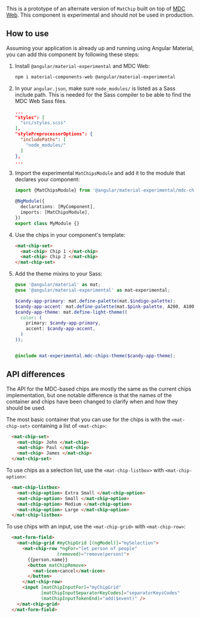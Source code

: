 This is a prototype of an alternate version of `MatChip` built on top of
[MDC Web](https://github.com/material-components/material-components-web). This component is experimental and should not be used in production.

## How to use
Assuming your application is already up and running using Angular Material, you can add this component by following these steps:

1. Install `@angular/material-experimental` and MDC Web:

   ```bash
   npm i material-components-web @angular/material-experimental
   ```

2. In your `angular.json`, make sure `node_modules/` is listed as a Sass include path. This is
   needed for the Sass compiler to be able to find the MDC Web Sass files.

   ```json
   ...
   "styles": [
     "src/styles.scss"
   ],
   "stylePreprocessorOptions": {
     "includePaths": [
       "node_modules/"
     ]
   },
   ...
   ```

3. Import the experimental `MatChipsModule` and add it to the module that declares your component:

   ```ts
   import {MatChipsModule} from '@angular/material-experimental/mdc-chips';

   @NgModule({
     declarations: [MyComponent],
     imports: [MatChipsModule],
   })
   export class MyModule {}
   ```

4. Use the chips in your component's template:

   ```html
   <mat-chip-set>
     <mat-chip> Chip 1 </mat-chip>
     <mat-chip> Chip 2 </mat-chip>
   </mat-chip-set>
   ```

5. Add the theme mixins to your Sass:

   ```scss
   @use '@angular/material' as mat;
   @use '@angular/material-experimental' as mat-experimental;

   $candy-app-primary: mat.define-palette(mat.$indigo-palette);
   $candy-app-accent: mat.define-palette(mat.$pink-palette, A200, A100, A400);
   $candy-app-theme: mat.define-light-theme((
     color: (
       primary: $candy-app-primary,
       accent: $candy-app-accent,
     )
   ));


   @include mat-experimental.mdc-chips-theme($candy-app-theme);
   ```

## API differences

The API for the MDC-based chips are mostly the same as the current chips implementation, but
one notable difference is that the names of the container and chips have been changed to clarify
when and how they should be used.

The most basic container that you can use for the chips is with the `<mat-chip-set>` containing a
list of `<mat-chip>`:

```html
  <mat-chip-set>
    <mat-chip> John </mat-chip>
    <mat-chip> Paul </mat-chip>
    <mat-chip> James </mat-chip>
  </mat-chip-set>
```

To use chips as a selection list, use the `<mat-chip-listbox>` with `<mat-chip-option>`:

```html
  <mat-chip-listbox>
    <mat-chip-option> Extra Small </mat-chip-option>
    <mat-chip-option> Small </mat-chip-option>
    <mat-chip-option> Medium </mat-chip-option>
    <mat-chip-option> Large </mat-chip-option>
  </mat-chip-listbox>
```

To use chips with an input, use the `<mat-chip-grid>` with `<mat-chip-row>`:

```html
  <mat-form-field>
    <mat-chip-grid #myChipGrid [(ngModel)]="mySelection">
      <mat-chip-row *ngFor="let person of people"
                   (removed)="remove(person)">
        {{person.name}}
        <button matChipRemove>
          <mat-icon>cancel</mat-icon>
        </button>
      </mat-chip-row>
      <input [matChipInputFor]="myChipGrid"
             [matChipInputSeparatorKeyCodes]="separatorKeysCodes"
             (matChipInputTokenEnd)="add($event)" />
    </mat-chip-grid>
  </mat-form-field>
```
